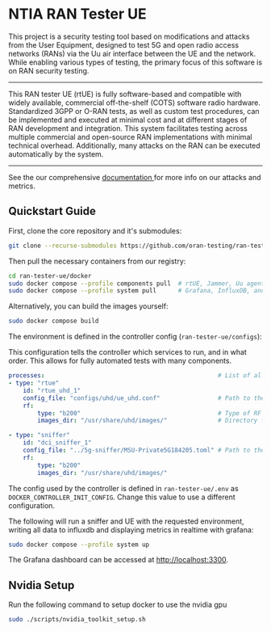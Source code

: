 # NTIA RAN Tester UE

This project is a security testing tool based on modifications and attacks from the User Equipment, designed to test 5G and open radio access networks (RANs) via the Uu air interface between the UE and the network. While enabling various types of testing, the primary focus of this software is on RAN security testing.  

---

This RAN tester UE (rtUE) is fully software-based and compatible with widely available, commercial off-the-shelf (COTS) software radio hardware. Standardized 3GPP or O-RAN tests, as well as custom test procedures, can be implemented and executed at minimal cost and at different stages of RAN development and integration. This system facilitates testing across multiple commercial and open-source RAN implementations with minimal technical overhead. Additionally, many attacks on the RAN can be executed automatically by the system.

---

See the our comprehensive [documentation ](https://docs.rantesterue.org) for more info on our attacks and metrics.

## Quickstart Guide

First, clone the core repository and it's submodules:

```bash
git clone --recurse-submodules https://github.com/oran-testing/ran-tester-ue
```

Then pull the necessary containers from our registry:

```bash
cd ran-tester-ue/docker
sudo docker compose --profile components pull  # rtUE, Jammer, Uu agent, and Sniffer
sudo docker compose --profile system pull      # Grafana, InfluxDB, and Controller
```

Alternatively, you can build the images yourself:

```bash
sudo docker compose build
```

The environment is defined in the controller config (`ran-tester-ue/configs`):

This configuration tells the controller which services to run, and in what order. This allows for fully automated tests with many components.
```yaml
processes:                                                # List of all processes to start
- type: "rtue"
    id: "rtue_uhd_1"
    config_file: "configs/uhd/ue_uhd.conf"                # Path to the configuration file for the rtUE
    rf:
        type: "b200"                                      # Type of RF device (= USRP B210)
        images_dir: "/usr/share/uhd/images/"              # Directory for RF images

- type: "sniffer"
    id: "dci_sniffer_1"
    config_file: "../5g-sniffer/MSU-Private5G184205.toml" # Path to the configuration file for the sniffer
    rf:
        type: "b200"
        images_dir: "/usr/share/uhd/images/"
```

The config used by the controller is defined in `ran-tester-ue/.env` as ```DOCKER_CONTROLLER_INIT_CONFIG```. Change this value to use a different configuration.


The following will run a sniffer and UE with the requested environment, writing all data to influxdb and displaying metrics in realtime with grafana:

```bash
sudo docker compose --profile system up
```

The Grafana dashboard can be accessed at [http://localhost:3300](http://localhost:3300).


## Nvidia Setup
Run the following command to setup docker to use the nvidia gpu
```bash
sudo ./scripts/nvidia_toolkit_setup.sh
```
